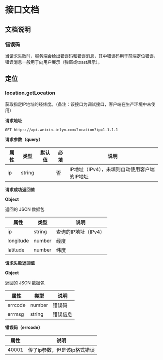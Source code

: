 # 接口文档

## 文档说明

### 错误码

当请求失败时，服务端会给出错误码和错误消息，其中错误码用于前端定位错误，错误消息一般用于向用户展示（弹窗或toast展示）。





## 定位

### location.getLocation

获取指定IP地址的经纬度。（备注：该接口为调试接口，客户端在生产环境中未使用）



**请求地址**

```text
GET https://api.weixin.inlym.com/location?ip=1.1.1.1
```



**请求参数（query）**

| 属性 | 类型   | 默认值 | 必填 | 说明                                         |
| ---- | ------ | ------ | ---- | -------------------------------------------- |
| ip   | string |        | 否   | IP地址（IPv4），未填则自动使用客户端的IP地址 |



**请求成功返回值**

**Object**

返回的 JSON 数据包

| 属性      | 类型   | 说明                 |
| --------- | ------ | -------------------- |
| ip        | string | 查询的IP地址（IPv4） |
| longitude | number | 经度                 |
| latitude  | number | 纬度                 |



**请求失败返回值**

**Object**

返回的 JSON 数据包

| 属性    | 类型   | 说明     |
| ------- | ------ | -------- |
| errcode | number | 错误码   |
| errmsg  | string | 错误信息 |



**错误码（errcode）**

| 属性  | 说明                         |
| ----- | ---------------------------- |
| 40001 | 传了ip参数，但是该ip格式错误 |